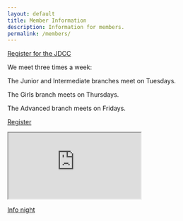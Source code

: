 ```yaml
---
layout: default
title: Member Information
description: Information for members.
permalink: /members/
---
```


[Register for the JDCC](/jdcc/)

We meet three times a week:

The Junior and Intermediate branches meet on Tuesdays.

The Girls branch meets on Thursdays.

The Advanced branch meets on Fridays.

[Register](/register/)

<iframe title="Calendar" src="https://calendar.google.com/calendar/embed?src=qm1lonultf52u3schnqng47h88%40group.calendar.google.com&ctz=America/Toronto" scrolling="no"></iframe>

[Info night](/info-night/)
